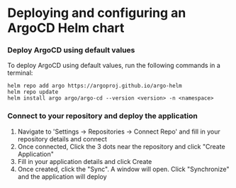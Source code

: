 # Deploying and configuring an ArgoCD Helm chart 


### Deploy ArgoCD using default values
To deploy ArgoCD using default values, run the following commands in a terminal:
```
helm repo add argo https://argoproj.github.io/argo-helm
helm repo update
helm install argo argo/argo-cd --version <version> -n <namespace>
```
### Connect to your repository and deploy the application

1. Navigate to 'Settings -> Repositories -> Connect Repo' and fill in your repository details and connect
2. Once connected, Click the 3 dots near the repository and click "Create Application"  
3. Fill in your application details and click Create  
4. Once created, click the "Sync". A window will open. Click "Synchronize" and the application will deploy



